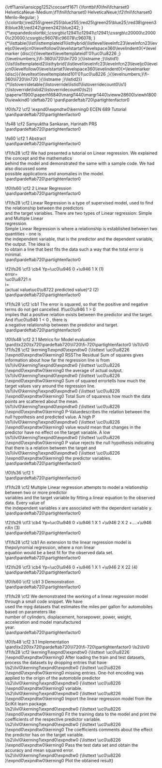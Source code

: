 {\rtf1\ansi\ansicpg1252\cocoartf1671
{\fonttbl\f0\fnil\fcharset0 HelveticaNeue-Medium;\f1\fnil\fcharset0 HelveticaNeue;\f2\fnil\fcharset0 Menlo-Regular;
}
{\colortbl;\red255\green255\blue255;\red25\green25\blue25;\red38\green38\blue38;\red242\green242\blue242;
}
{\*\expandedcolortbl;;\cssrgb\c12941\c12941\c12941;\cssrgb\c20000\c20000\c20000;\cssrgb\c96078\c96078\c96078;
}
{\*\listtable{\list\listtemplateid1\listhybrid{\listlevel\levelnfc23\levelnfcn23\leveljc0\leveljcn0\levelfollow0\levelstartat1\levelspace360\levelindent0{\*\levelmarker \{disc\}}{\leveltext\leveltemplateid1\'01\uc0\u8226 ;}{\levelnumbers;}\fi-360\li720\lin720 }{\listname ;}\listid1}
{\list\listtemplateid2\listhybrid{\listlevel\levelnfc23\levelnfcn23\leveljc0\leveljcn0\levelfollow0\levelstartat1\levelspace360\levelindent0{\*\levelmarker \{disc\}}{\leveltext\leveltemplateid101\'01\uc0\u8226 ;}{\levelnumbers;}\fi-360\li720\lin720 }{\listname ;}\listid2}}
{\*\listoverridetable{\listoverride\listid1\listoverridecount0\ls1}{\listoverride\listid2\listoverridecount0\ls2}}
\paperw11900\paperh16840\margl1440\margr1440\vieww28600\viewh18000\viewkind0
\deftab720
\pard\pardeftab720\partightenfactor0

\f0\fs72 \cf2 \expnd0\expndtw0\kerning0
ECEN 689 Tutorial\
\pard\pardeftab720\partightenfactor0

\fs48 \cf2 Samyuktha Sankaran, Harinath PRS\
\pard\pardeftab720\partightenfactor0

\fs60 \cf2 1 Abstract\
\pard\pardeftab720\partightenfactor0

\f1\fs28 \cf2 We had presented a tutorial on Linear regression. We explained the concept and the mathematics\
behind the model and demonstrated the same with a sample code. We had also discussed some\
possible applications and anomalies in the model.\
\pard\pardeftab720\partightenfactor0

\f0\fs60 \cf2 2 Linear Regression\
\pard\pardeftab720\partightenfactor0

\f1\fs28 \cf2 Linear Regression is a type of supervised model, used to find the relationship between the predictors\
and the target variables. There are two types of Linear regression: Simple and Multiple Linear\
regression.\
Simple Linear Regression is where a relationship is established between two quantities - one is\
the independent variable, that is the predictor and the dependent variable, the output. The idea is\
to obtain a line that best fits the data such a way that the total error is minimal.\
\pard\pardeftab720\partightenfactor0

\f2\fs26 \cf3 \cb4 Yp=\uc0\u946  0 +\u946  1 X (1)\
error=\
\uc0\u8721 n\
i=\
(actual value\uc0\u8722 predicted value)^2 (2)\
\pard\pardeftab720\partightenfactor0

\f1\fs28 \cf2 \cb1 The error is squared, so that the positive and negative terms do not get cancelled. If\uc0\u946  1 > 0\
implies that a positive relation exists between the predictor and the target. And if\uc0\u946  1 < 0 , there is\
a negative relationship between the predictor and target.\
\pard\pardeftab720\partightenfactor0

\f0\fs48 \cf2 2.1 Metrics for Model evaluation\
\pard\tx220\tx720\pardeftab720\li720\fi-720\partightenfactor0
\ls1\ilvl0
\f1\fs28 \cf2 \kerning1\expnd0\expndtw0 {\listtext	\uc0\u8226 	}\expnd0\expndtw0\kerning0
RSSThe Residual Sum of squares gives information about how far the regression line is from\
\ls1\ilvl0\kerning1\expnd0\expndtw0 {\listtext	\uc0\u8226 	}\expnd0\expndtw0\kerning0
the average of actual output.\
\ls1\ilvl0\kerning1\expnd0\expndtw0 {\listtext	\uc0\u8226 	}\expnd0\expndtw0\kerning0
Sum of squared errortells how much the target values vary around the regression line.\
\ls1\ilvl0\kerning1\expnd0\expndtw0 {\listtext	\uc0\u8226 	}\expnd0\expndtw0\kerning0
Total Sum of squaresis how much the data points are scattered about the mean.\
\ls1\ilvl0\kerning1\expnd0\expndtw0 {\listtext	\uc0\u8226 	}\expnd0\expndtw0\kerning0
P-Valuedescribes the relation between the null hypothesis and predicted value. A high P\
\ls1\ilvl0\kerning1\expnd0\expndtw0 {\listtext	\uc0\u8226 	}\expnd0\expndtw0\kerning0
value would mean that changes in the predictor have no effect on the target variable. A low\
\ls1\ilvl0\kerning1\expnd0\expndtw0 {\listtext	\uc0\u8226 	}\expnd0\expndtw0\kerning0
P value rejects the null hypothesis indicating that there is a relation between the target and\
\ls1\ilvl0\kerning1\expnd0\expndtw0 {\listtext	\uc0\u8226 	}\expnd0\expndtw0\kerning0
the predictor variables.\
\pard\pardeftab720\partightenfactor0

\f0\fs36 \cf2 1\
\pard\pardeftab720\partightenfactor0

\f1\fs28 \cf2 Multiple Linear regression attempts to model a relationship between two or more predictor\
variables and the target variable by fitting a linear equation to the observed data. Every value of\
the independent variables x are associated with the dependent variable y.\
\pard\pardeftab720\partightenfactor0

\f2\fs26 \cf3 \cb4 Yp=\uc0\u946  0 +\u946  1 X 1 +\u946  2 X 2 +....+\u946 nXn (3)\
\pard\pardeftab720\partightenfactor0

\f1\fs28 \cf2 \cb1 An extension to the linear regression model is thepolynomial regression, where a non linear\
equation would be a best fit for the observed data set.\
\pard\pardeftab720\partightenfactor0

\f2\fs26 \cf3 \cb4 Yp=\uc0\u946  0 +\u946  1 X 1 +\u946  2 X 22 (4)\
\pard\pardeftab720\partightenfactor0

\f0\fs60 \cf2 \cb1 3 Demonstration\
\pard\pardeftab720\partightenfactor0

\f1\fs28 \cf2 We demonstrated the working of a linear regression model through a small code snippet. We have\
used the mpg datasets that estimates the miles per gallon for automobiles based on parameters like\
number of cylinders, displacement, horsepower, power, weight, acceleration and model manufactured\
year.\
\pard\pardeftab720\partightenfactor0

\f0\fs48 \cf2 3.1 Implementation\
\pard\tx220\tx720\pardeftab720\li720\fi-720\partightenfactor0
\ls2\ilvl0
\f1\fs28 \cf2 \kerning1\expnd0\expndtw0 {\listtext	\uc0\u8226 	}\expnd0\expndtw0\kerning0
After loading the train and test datasets, process the datasets by dropping entries that have\
\ls2\ilvl0\kerning1\expnd0\expndtw0 {\listtext	\uc0\u8226 	}\expnd0\expndtw0\kerning0
missing entries. One-hot encoding was applied to the origin of the automobile predictor\
\ls2\ilvl0\kerning1\expnd0\expndtw0 {\listtext	\uc0\u8226 	}\expnd0\expndtw0\kerning0
variable.\
\ls2\ilvl0\kerning1\expnd0\expndtw0 {\listtext	\uc0\u8226 	}\expnd0\expndtw0\kerning0
Import the linear regression model from the SciKit learn package.\
\ls2\ilvl0\kerning1\expnd0\expndtw0 {\listtext	\uc0\u8226 	}\expnd0\expndtw0\kerning0
Fit the training data to the model and print the coefficients of the respective predictor variable.\
\ls2\ilvl0\kerning1\expnd0\expndtw0 {\listtext	\uc0\u8226 	}\expnd0\expndtw0\kerning0
The coefficients comments about the effect the predictor has on the target variable.\
\ls2\ilvl0\kerning1\expnd0\expndtw0 {\listtext	\uc0\u8226 	}\expnd0\expndtw0\kerning0
Pass the test data set and obtain the accuracy and mean squared error.\
\ls2\ilvl0\kerning1\expnd0\expndtw0 {\listtext	\uc0\u8226 	}\expnd0\expndtw0\kerning0
Plot the obtained result}